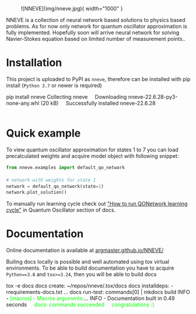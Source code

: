 <figure markdown>
  ![NNEVE](img/nneve.jpg){ width="1000" }
</figure>

NNEVE is a collection of neural network based solutions to physics based
problems. As for now only network for quantum oscillator approximation is fully
implemented. Hopefully soon will arrive neural network for solving
Navier-Stokes equation based on limited number of measurement points..

# Installation

This project is uploaded to PyPI as `nneve`, therefore can be installed with
pip install (`Python 3.7` or newer is required)

[comment]: <> (https://github.com/ines/termynal)

<div class="termynal-block" id="termynal1" data-termynal>
    <span data-ty="input">pip install nneve</span>
    <span data-ty>Collecting nneve</span>
    <span data-ty style="padding-left:1rem;">Downloading nneve-22.6.28-py3-none-any.whl (20 kB)</span>
    <span data-ty="progress" style="padding-left:1rem;"></span>
    <span data-ty>Successfully installed nneve-22.6.28</span>
    <span data-ty></span>
</div>
<br/>

# Quick example

To view quantum oscillator approximation for states 1 to 7 you can load
precalculated weights and acquire model object with following snippet:

```python
from nneve.examples import default_qo_network

# network with weights for state 1
network = default_qo_network(state=1)
network.plot_solution()

```

To manually run learning cycle check out
["How to run QONetwork learning cycle"](/quantum_oscillator/learning_cycle/) in
Quantum Oscillator section of docs.

# Documentation

Online documentation is available at
[argmaster.github.io/NNEVE/](https://argmaster.github.io/NNEVE/)

Builing docs locally is possible and well automated using tox virtual
environments. To be able to build documentation you have to acquire
`Python==3.8` and `tox>=3.24`, then you will be able to build docs

<div class="termynal-block" id="termynal2" data-termynal>
    <span data-ty="input">tox -e docs</span>
    <span data-ty>docs create: ~/repos/nneve/.tox/docs</span>
    <span data-ty>docs installdeps: -rrequirements-docs.txt</span>
    <span data-ty>...</span>
    <span data-ty>docs run-test: commands[0] | mkdocs build</span>
    <span data-ty>INFO - <span style="color:lime;">[macros] - Macros arguments:</span>...</span>
    <span data-ty>INFO - Documentation built in 0.49 seconds</span>
    <span data-ty style="padding-left:1rem;color:lime;">
        docs: commands succeeded
    </span>
    <span data-ty style="padding-left:1rem;color:lime;">
        congratulations :)
    </span>
    <span data-ty></span>
</div>
